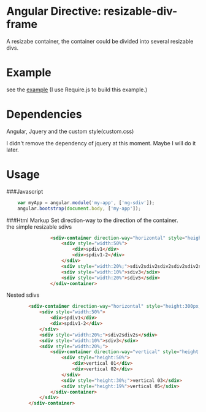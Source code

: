 Angular Directive: resizable-div-frame
===================

A resizabe container, the container could be divided into several resizable divs.

Example
==================
see the [example](https://rawgit.com/Newcomer520/resizable-div-frame/master/example/test-sdivs.html)
(I use Require.js to build this example.)

Dependencies
===================
Angular, Jquery and the custom style(custom.css)

I didn't remove the dependency of jquery at this moment. Maybe I will do it later.

Usage
===================
###Javascript

```javascript
	var myApp = angular.module('my-app', ['ng-sdiv']);
	angular.bootstrap(document.body, ['my-app']);
```
###Html Markup
Set direction-way to the direction of the container.<br>
the simple resizable sdivs
```html
				<sdiv-container direction-way="horizontal" style="height:150px;width: 97%">
					<sdiv style="width:50%">
						<div>spdiv1</div>
						<div>spdiv1-2</div>
					</sdiv>
					<sdiv style="width:20%;">sdiv2sdiv2sdiv2sdiv2sdiv2sdiv2sdiv2s<br>div2sdiv2sdiv2sdiv2sdiv2sdiv2s<br>div2sdiv2sdiv2sdiv2sdiv2</sdiv>
					<sdiv style="width:10%">sdiv3</sdiv>
					<sdiv style="width:20%">sdiv5</sdiv>
				</sdiv-container>	
```
Nested sdivs
```html
		<sdiv-container direction-way="horizontal" style="height:300px;width:1000px;margin-left:10px;">
			<sdiv style="width:50%">
				<div>spdiv1</div>
				<div>spdiv1-2</div>
			</sdiv>
			<sdiv style="width:20%;">sdiv2sdiv2s</sdiv>
			<sdiv style="width:10%">sdiv3</sdiv>
			<sdiv style="width:20%;">
				<sdiv-container direction-way="vertical" style="height:100%;width:100%;">
					<sdiv style="height:50%">
						<div>vertical 01</div>
						<div>vertical 02</div>
					</sdiv>
					<sdiv style="height:30%;">vertical 03</sdiv>
					<sdiv style="height:19%">vertical 05</sdiv>
				</sdiv-container>
			</sdiv>
		</sdiv-container>
```
